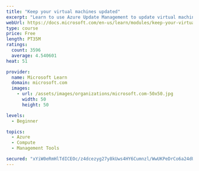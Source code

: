 ```yaml
---
title: "Keep your virtual machines updated"
excerpt: "Learn to use Azure Update Management to update virtual machines, verify agent connectivity, and use Azure Log Analytics in your cloud environment."
webUrl: https://docs.microsoft.com/en-us/learn/modules/keep-your-virtual-machines-updated/
type: course
price: Free
length: PT35M
ratings:
  count: 3596
  average: 4.540601
heat: 51

provider:
  name: Microsoft Learn
  domain: microsoft.com
  images:
    - url: /assets/images/organizations/microsoft.com-50x50.jpg
      width: 50
      height: 50

levels:
  - Beginner

topics:
  - Azure
  - Compute
  - Management Tools

secured: "xYiW0eRmHlTdICEOc/z4dcezyg27y8kUws4HY6Cumnzl/WwUKPeDrCo6a24dUZUIInWoTH49L8OIUs8ZIiuCR0KkiZJNzvYYprcCCWphoT4CDCVXkQHKiQhzbcT86z9zQzgP/rWulLx/WL263P+i9npb7jn5NmUjzSwuAsMha15rAp5+W7NyvLDrRGBnmRr76DbZu8P9wdWf7Kn7fE8x52079f33iYfmezqymHqwBB+XgiSNYoNnJ+hu9INePmxaxb+73m35dkHCL+dHiWIPWliE9xtEFMHsanubkpRUoQwbrIeA321If5PCIfT0iNRoj+X6/cOuP6YYXcDHvqOxQDPUT7Dd2+6QbPAPJgIHn/9UCN+k48MtmUtfB8UjUT/asLscEOcJ247CWJbXJ0hN2j6i/r9AwCayWziw6yGud7c=;KNjIHnuIacvotzc/W88wEg=="
---
```


